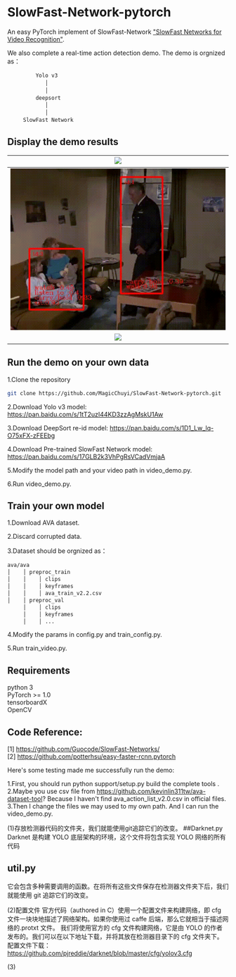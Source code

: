 # SlowFast-Network-pytorch
An easy PyTorch implement of SlowFast-Network ["SlowFast Networks for Video Recognition"](https://arxiv.org/abs/1812.03982).

We also complete a real-time action detection demo. The demo is orgnized as：

```bash
         Yolo v3  
            │    
            │
         deepsort  
            │      
            │ 
     SlowFast Network
 ```
## Display the demo results
![](data/ava.gif)          |
:-------------------------:|
![](data/saveVideo.gif)    |
![](data/saveVideo2.gif)   |


## Run the demo on your own data
1.Clone the repository
```bash
git clone https://github.com/MagicChuyi/SlowFast-Network-pytorch.git
```
2.Download Yolo v3 model: 
https://pan.baidu.com/s/1tT2uzI44KD3zzAgMskU1Aw

3.Download DeepSort re-id model: 
https://pan.baidu.com/s/1D1_Lw_lq-O75xFX-zFEEbg

4.Download Pre-trained SlowFast Network model: 
https://pan.baidu.com/s/17GLB2k3VhPgRsVCadVmjaA

5.Modify the model path and your video path in video_demo.py.

6.Run video_demo.py.


## Train your own model
1.Download AVA dataset.

2.Discard corrupted data.

3.Dataset should be orgnized as：  
```
ava/ava
│    │ preproc_train  
│    │    │ clips
│    │    │ keyframes
│    │    │ ava_train_v2.2.csv
│    │ preproc_val  
     │    │ clips 
     │    │ keyframes 
     │    │ ...   
```
4.Modify the params in config.py and train_config.py. 

5.Run train_video.py.


## Requirements
python 3  
PyTorch >= 1.0  
tensorboardX  
OpenCV  
## Code Reference:
[1] https://github.com/Guocode/SlowFast-Networks/  
[2] https://github.com/potterhsu/easy-faster-rcnn.pytorch 


Here's some testing made me successfully run the demo:

1.First, you should run python support/setup.py build the complete tools .
2.Maybe you use csv file from https://github.com/kevinlin311tw/ava-dataset-tool?
Because I haven't find ava_action_list_v2.0.csv in official files.
3.Then I change the files we may used to my own path. And I can run the video_demo.py.



(1)存放检测器代码的文件夹，我们就能使用git追踪它们的改变。
##Darknet.py
Darknet 是构建 YOLO 底层架构的环境，这个文件将包含实现 YOLO 网络的所有代码
## util.py
它会包含多种需要调用的函数。在将所有这些文件保存在检测器文件夹下后，我们就能使用 git 追踪它们的改变。

(2)配置文件
官方代码（authored in C）使用一个配置文件来构建网络，即 cfg 文件一块块地描述了网络架构。如果你使用过 caffe 后端，那么它就相当于描述网络的.protxt 文件。
我们将使用官方的 cfg 文件构建网络，它是由 YOLO 的作者发布的。我们可以在以下地址下载，并将其放在检测器目录下的 cfg 文件夹下。
配置文件下载：https://github.com/pjreddie/darknet/blob/master/cfg/yolov3.cfg

(3)